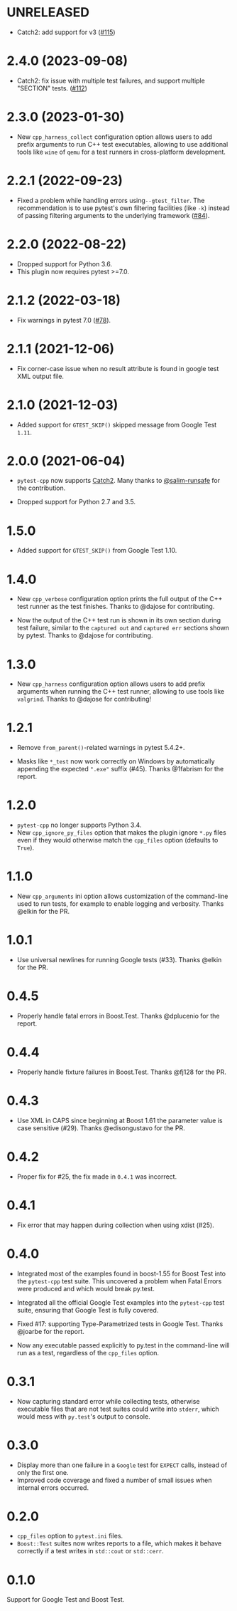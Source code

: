 # UNRELEASED

- Catch2: add support for v3 ([#115](https://github.com/pytest-dev/pytest-cpp/pull/115))

# 2.4.0 (2023-09-08)

- Catch2: fix issue with multiple test failures, and support multiple "SECTION" tests. ([#112](https://github.com/pytest-dev/pytest-cpp/pull/112))

# 2.3.0 (2023-01-30)

- New `cpp_harness_collect` configuration option allows users to add prefix arguments to run C++ test executables, allowing to use additional tools like `wine` of `qemu` for a test runners in cross-platform development.

# 2.2.1 (2022-09-23)

- Fixed a problem while handling errors using``--gtest_filter``. The recommendation is to use pytest's own
  filtering facilities (like `-k`) instead of passing filtering arguments to the underlying framework
  ([#84](https://github.com/pytest-dev/pytest-cpp/issues/84)).

# 2.2.0 (2022-08-22)

- Dropped support for Python 3.6.
- This plugin now requires pytest >=7.0.

# 2.1.2 (2022-03-18)

- Fix warnings in pytest 7.0 ([#78](https://github.com/pytest-dev/pytest-cpp/issues/78)).

# 2.1.1 (2021-12-06)

- Fix corner-case issue when no result attribute is found in google test XML output file.

# 2.1.0 (2021-12-03)

- Added support for `GTEST_SKIP()` skipped message from Google Test `1.11`.

# 2.0.0 (2021-06-04)

- `pytest-cpp` now supports [Catch2](https://github.com/catchorg/Catch2). Many thanks to [@salim-runsafe](https://github.com/salim-runsafe) for the contribution.

- Dropped support for Python 2.7 and 3.5.

# 1.5.0

- Added support for `GTEST_SKIP()` from Google Test 1.10.

# 1.4.0

- New `cpp_verbose` configuration option prints the full output of the C++ test runner as the test finishes. Thanks to @dajose for contributing.

- Now the output of the C++ test run is shown in its own section during test failure, similar to the `captured out` and `captured err` sections shown by pytest. Thanks to @dajose for contributing.


# 1.3.0

- New `cpp_harness` configuration option allows users to add prefix arguments when running the C++ test runner, allowing to use tools like `valgrind`. Thanks to @dajose for contributing!

# 1.2.1

- Remove `from_parent()`-related warnings in pytest 5.4.2+.

- Masks like `*_test` now work correctly on Windows by automatically appending the
  expected `".exe"` suffix (#45).
  Thanks @1fabrism for the report.

# 1.2.0

- `pytest-cpp` no longer supports Python 3.4.
- New `cpp_ignore_py_files` option that makes the plugin ignore `*.py` files even if they
  would otherwise match the `cpp_files` option (defaults to `True`).

# 1.1.0

- New `cpp_arguments` ini option allows customization of the command-line
  used to run tests, for example to enable logging and verbosity.
  Thanks @elkin for the PR.

# 1.0.1

- Use universal newlines for running Google tests (#33).
  Thanks @elkin for the PR.

# 0.4.5

- Properly handle fatal errors in Boost.Test.
  Thanks @dplucenio for the report.


# 0.4.4

- Properly handle fixture failures in Boost.Test.
  Thanks @fj128 for the PR.

# 0.4.3

- Use XML in CAPS since beginning at Boost 1.61 the parameter value is case sensitive (#29).
  Thanks @edisongustavo for the PR.

# 0.4.2 #

- Proper fix for #25, the fix made in `0.4.1` was incorrect.

# 0.4.1 #

- Fix error that may happen during collection when using xdist (#25).

# 0.4.0 #

- Integrated most of the examples found in boost-1.55 for Boost Test into the
  `pytest-cpp` test suite. This uncovered a problem when Fatal Errors were
  produced and which would break py.test.

- Integrated all the official Google Test examples into the `pytest-cpp` test
  suite, ensuring that Google Test is fully covered.

- Fixed #17: supporting Type-Parametrized tests in Google Test. Thanks
  @joarbe for the report.

- Now any executable passed explicitly to py.test in the
  command-line will run as a test, regardless of the `cpp_files` option.

# 0.3.1 #

- Now capturing standard error while collecting tests, otherwise
executable files that are not test suites could write into `stderr`,
which would mess with `py.test`'s output to console.

# 0.3.0 #

- Display more than one failure in a `Google` test for `EXPECT` calls, instead of only the first one.
- Improved code coverage and fixed a number of small issues when internal errors occurred.

# 0.2.0 #

- `cpp_files` option to `pytest.ini` files.
- `Boost::Test` suites now writes reports to a file, which makes
it behave correctly if a test writes in `std::cout` or `std::cerr`.

# 0.1.0 #

Support for Google Test and Boost Test.
